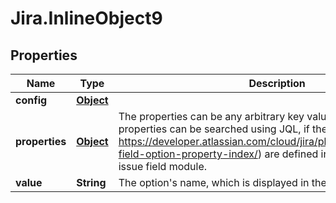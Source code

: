 # Jira.InlineObject9

## Properties

Name | Type | Description | Notes
------------ | ------------- | ------------- | -------------
**config** | [**Object**](.md) |  | [optional] 
**properties** | [**Object**](.md) | The properties can be any arbitrary key value pairs. These properties can be searched using JQL, if the extractions (see https://developer.atlassian.com/cloud/jira/platform/modules/issue-field-option-property-index/) are defined in the descriptor for the issue field module. | [optional] 
**value** | **String** | The option&#39;s name, which is displayed in the UI. | [optional] 


